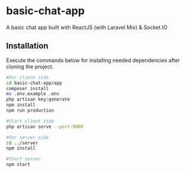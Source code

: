# basic-chat-app
A basic chat app built with ReactJS (with Laravel Mix) &amp; Socket.IO

## Installation

Execute the commands below for installing needed dependencies after cloning the project.

```bash
#For client side
cd basic-chat-app/app
composer install
mv .env.example .env
php artisan key:generate
npm install
npm run production

#Start client side
php artisan serve --port:9000

#For server side
cd ../server
npm install

#Start server
npm start
```
